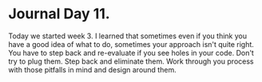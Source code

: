 # Journal Day 11.

Today we started week 3. I learned that sometimes even if you think you have a good idea of what to do, sometimes your approach isn't quite right.  You have to step back and re-evaluate if you see holes in your code.  Don't try to plug them. Step back and eliminate them. Work through you process with those pitfalls in mind and design around them.
